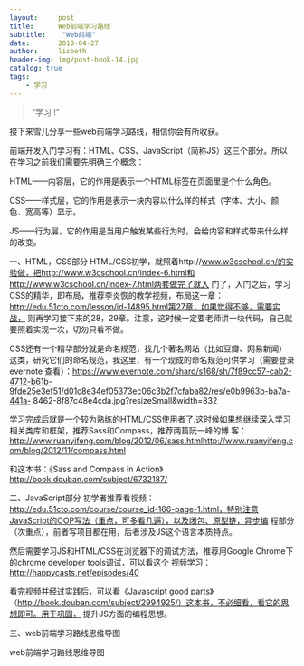 ```yaml
---
layout:     post
title:      Web前端学习路线
subtitle:    "Web前端"
date:       2019-04-27
author:     lisbeth
header-img: img/post-book-14.jpg
catalog: true
tags:
    - 学习
---
```


> “学习 !”




 接下来雪儿分享一些web前端学习路线，相信你会有所收获。

[]()

 

前端开发入门学习有：HTML、CSS、JavaScript（简称JS）这三个部分。所以在学习之前我们需要先明确三个概念：

HTML——内容层，它的作用是表示一个HTML标签在页面里是个什么角色。

CSS——样式层，它的作用是表示一块内容以什么样的样式（字体、大小、颜色、宽高等）显示。

JS——行为层，它的作用是当用户触发某些行为时，会给内容和样式带来什么样的改变。



 

 

一、HTML，CSS部分
HTML/CSS初学，就照着http://www.w3cschool.cn/的实验做，把http://www.w3cschool.cn/index-6.html和http://www.w3cschool.cn/index-7.html两套做完了就入
门了，入门之后，学习CSS的精华，即布局，推荐李炎恢的教学视频，布局这一章：http://edu.51cto.com/lesson/id-14895.html第27章，如果觉得不够，需要实战，
则再学习接下来的28，29章。注意，这时候一定要老师讲一块代码，自己就要照着实现一次，切勿只看不做。

CSS还有一个精华部分就是命名规范，找几个著名网站（比如豆瓣、网易新闻）这类，研究它们的命名规范，我这里，有一个现成的命名规范可供学习（需要登录evernote
查看）：https://www.evernote.com/shard/s168/sh/7f89cc57-cab2-4712-b61b-9fde25e3ef51/d01c8e34ef05373ec06c3b2f7cfaba82/res/e0b9963b-ba7a-441a-
8462-8f87c48e4cda.jpg?resizeSmall&width=832

学习完成后就是一个较为熟练的HTML/CSS使用者了.这时候如果想继续深入学习相关类库和框架，推荐Sass和Compass，推荐两篇阮一峰的博
客：http://www.ruanyifeng.com/blog/2012/06/sass.htmlhttp://www.ruanyifeng.com/blog/2012/11/compass.html



 

和这本书：《Sass and Compass in Action》http://book.douban.com/subject/6732187/

 

二、JavaScript部分
初学者推荐看视频：http://edu.51cto.com/course/course_id-166-page-1.html，特别注意JavaScript的OOP写法（重点，可多看几遍），以及闭包、原型链，异步编
程部分（次重点），前者写项目都在用，后者涉及JS这个语言本质特点。

然后需要学习JS和HTML/CSS在浏览器下的调试方法，推荐用Google Chrome下的chrome developer tools调试，可以看这个
视频学习：http://happycasts.net/episodes/40



 

 

看完视频并经过实践后，可以看《Javascript good parts》（http://book.douban.com/subject/2994925/）这本书，不必细看，看它的思想即可。用于巩固，
提升JS方面的编程思想。

 

三、web前端学习路线思维导图



web前端学习路线思维导图


